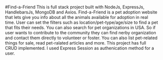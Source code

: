 #Find-a-Friend
This is full stack project built with NodeJs, ExpressJs, HandlebarsJs, MongoDB and Axios.
Find-a-Friend is a pet adoption website that lets give you info about all the animals available for adoption in real time. 
User can set the filters such as location/pet-type/age/size to find a pet that fits their needs. You can also search for pet organizations in USA.
So if user wants to contribute to the community they can find nerby organization and contact them directly to volunteer or foster.
You can also list pet-related things for sale, read pet-ralated articles and more.
This project has full CRUD implemented. I used Express Session as authenication method for a user.
